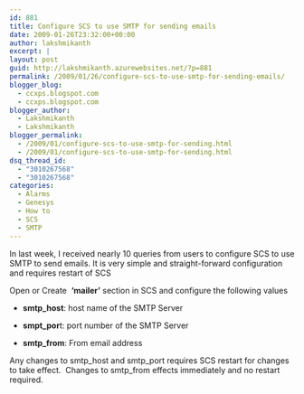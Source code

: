 ```yaml
---
id: 881
title: Configure SCS to use SMTP for sending emails
date: 2009-01-26T23:32:00+00:00
author: lakshmikanth
excerpt: |
layout: post
guid: http://lakshmikanth.azurewebsites.net/?p=881
permalink: /2009/01/26/configure-scs-to-use-smtp-for-sending-emails/
blogger_blog:
  - ccxps.blogspot.com
  - ccxps.blogspot.com
blogger_author:
  - Lakshmikanth
  - Lakshmikanth
blogger_permalink:
  - /2009/01/configure-scs-to-use-smtp-for-sending.html
  - /2009/01/configure-scs-to-use-smtp-for-sending.html
dsq_thread_id:
  - "3010267568"
  - "3010267568"
categories:
  - Alarms
  - Genesys
  - How to
  - SCS
  - SMTP
---
```

In last week, I received nearly 10 queries from users to configure SCS to use SMTP to send emails. It is very simple and straight-forward configuration and requires restart of SCS

Open or Create  **&#8216;mailer&#8217;** section in SCS and configure the following values

</p> 

  * **smtp_host**: host name of the SMTP Server


  * **smpt_por**t: port number of the SMTP Server


  * **smtp_from**: From email address
</ul> 

Any changes to smtp\_host and smtp\_port requires SCS restart for changes to take effect.  Changes to smtp_from effects immediately and no restart required.